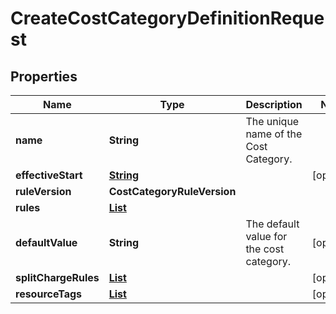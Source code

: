 

# CreateCostCategoryDefinitionRequest


## Properties

| Name | Type | Description | Notes |
|------------ | ------------- | ------------- | -------------|
|**name** | **String** | The unique name of the Cost Category. |  |
|**effectiveStart** | [**String**](String.md) |  |  [optional] |
|**ruleVersion** | **CostCategoryRuleVersion** |  |  |
|**rules** | [**List**](List.md) |  |  |
|**defaultValue** | **String** | The default value for the cost category. |  [optional] |
|**splitChargeRules** | [**List**](List.md) |  |  [optional] |
|**resourceTags** | [**List**](List.md) |  |  [optional] |




